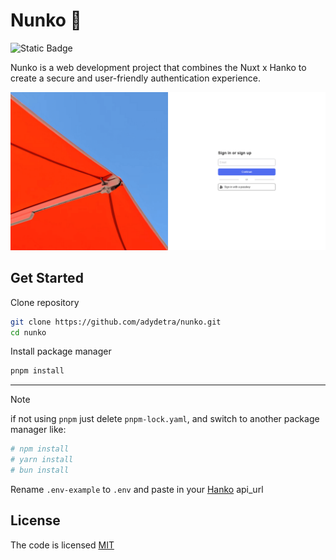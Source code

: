 # Nunko 🧧

![Static Badge](https://img.shields.io/badge/license-MIT-brightgreen?label=LICENSE)

Nunko is a web development project that combines the Nuxt x Hanko to create a secure and user-friendly authentication experience.

![preview](/public/preview.png)

## Get Started

Clone repository

```bash
git clone https://github.com/adydetra/nunko.git
cd nunko
```

Install package manager

```bash
pnpm install
```

---

> [!NOTE]
> if not using `pnpm` just delete `pnpm-lock.yaml`, and switch to another package manager like:

```bash
# npm install
# yarn install
# bun install
```

Rename `.env-example` to `.env` and paste in your [Hanko](https://www.hanko.io/) api_url

## License

The code is licensed [MIT](LICENSE)
